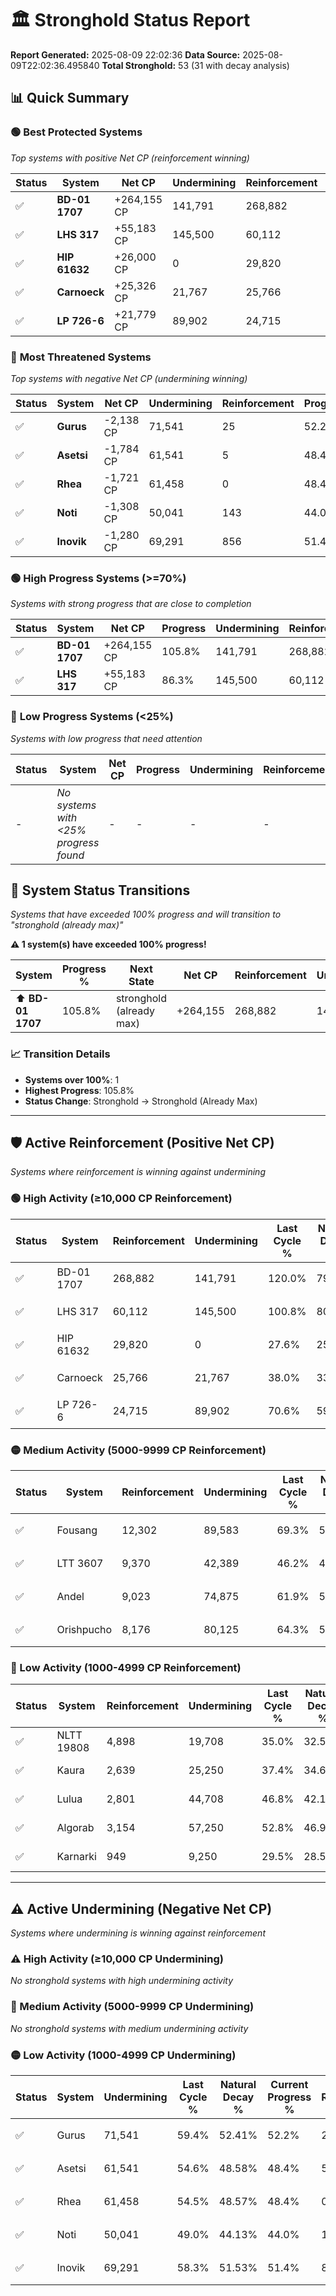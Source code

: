 # 🏛️ Stronghold Status Report

**Report Generated:** 2025-08-09 22:02:36
**Data Source:** 2025-08-09T22:02:36.495840
**Total Stronghold:** 53 (31 with decay analysis)

## 📊 Quick Summary

### 🟢 **Best Protected Systems**
*Top systems with positive Net CP (reinforcement winning)*

| Status | System | Net CP | Undermining | Reinforcement | Progress |
|--------|--------|--------|-------------|---------------|----------|
| ✅ | **BD-01 1707** | +264,155 CP | 141,791 | 268,882 | 105.8% |
| ✅ | **LHS 317** | +55,183 CP | 145,500 | 60,112 | 86.3% |
| ✅ | **HIP 61632** | +26,000 CP | 0 | 29,820 | 27.6% |
| ✅ | **Carnoeck** | +25,326 CP | 21,767 | 25,766 | 35.8% |
| ✅ | **LP 726-6** | +21,779 CP | 89,902 | 24,715 | 61.6% |

### 🔴 **Most Threatened Systems**
*Top systems with negative Net CP (undermining winning)*

| Status | System | Net CP | Undermining | Reinforcement | Progress |
|--------|--------|--------|-------------|---------------|----------|
| ✅ | **Gurus** | -2,138 CP | 71,541 | 25 | 52.2% |
| ✅ | **Asetsi** | -1,784 CP | 61,541 | 5 | 48.4% |
| ✅ | **Rhea** | -1,721 CP | 61,458 | 0 | 48.4% |
| ✅ | **Noti** | -1,308 CP | 50,041 | 143 | 44.0% |
| ✅ | **Inovik** | -1,280 CP | 69,291 | 856 | 51.4% |

### 🟢 **High Progress Systems (>=70%)**
*Systems with strong progress that are close to completion*

| Status | System | Net CP | Progress | Undermining | Reinforcement |
|--------|--------|--------|----------|-------------|---------------|
| ✅ | **BD-01 1707** | +264,155 CP | 105.8% | 141,791 | 268,882 |
| ✅ | **LHS 317** | +55,183 CP | 86.3% | 145,500 | 60,112 |

### 🔴 **Low Progress Systems (<25%)**
*Systems with low progress that need attention*

| Status | System | Net CP | Progress | Undermining | Reinforcement |
|--------|--------|--------|----------|-------------|---------------|
| - | *No systems with <25% progress found* | - | - | - | - |
## 🔄 System Status Transitions  
*Systems that have exceeded 100% progress and will transition to "stronghold (already max)"*

**⚠️ 1 system(s) have exceeded 100% progress!**

| System | Progress % | Next State | Net CP | Reinforcement | Undermining | 
|--------|------------|-------------|--------|---------------|-------------|
| ⬆️ **BD-01 1707** | 105.8% | stronghold (already max) | +264,155 | 268,882 | 141,791 |

### 📈 Transition Details
- **Systems over 100%**: 1
- **Highest Progress**: 105.8%
- **Status Change**: Stronghold → Stronghold (Already Max)

---

## 🛡️ Active Reinforcement (Positive Net CP)
*Systems where reinforcement is winning against undermining*

### 🟢 High Activity (≥10,000 CP Reinforcement)

| Status | System | Reinforcement | Undermining | Last Cycle % | Natural Decay % | Current Progress % | Current CP | Net CP | Activity |
|--------|--------|---------------|-------------|--------------|-----------------|-------------------|------------|--------|----------|
| ✅ | BD-01 1707 | 268,882 | 141,791 | 120.0% | 79.38% | 105.8% | 1,058,000 | +264,155 | 🟢 High Reinforcement |
| ✅ | LHS 317 | 60,112 | 145,500 | 100.8% | 80.78% | 86.3% | 863,000 | +55,183 | 🟢 High Reinforcement |
| ✅ | HIP 61632 | 29,820 | 0 | 27.6% | 25.00% | 27.6% | 276,000 | +26,000 | 🟢 High Reinforcement |
| ✅ | Carnoeck | 25,766 | 21,767 | 38.0% | 33.27% | 35.8% | 358,000 | +25,326 | 🟢 High Reinforcement |
| ✅ | LP 726-6 | 24,715 | 89,902 | 70.6% | 59.42% | 61.6% | 616,000 | +21,779 | 🟢 High Reinforcement |

### 🟡 Medium Activity (5000-9999 CP Reinforcement)

| Status | System | Reinforcement | Undermining | Last Cycle % | Natural Decay % | Current Progress % | Current CP | Net CP | Activity |
|--------|--------|---------------|-------------|--------------|-----------------|-------------------|------------|--------|----------|
| ✅ | Fousang | 12,302 | 89,583 | 69.3% | 59.35% | 60.3% | 603,000 | +9,503 | 🟡 Medium Reinforcement |
| ✅ | LTT 3607 | 9,370 | 42,389 | 46.2% | 41.18% | 42.0% | 420,000 | +8,173 | 🟡 Medium Reinforcement |
| ✅ | Andel | 9,023 | 74,875 | 61.9% | 53.72% | 54.4% | 544,000 | +6,803 | 🟡 Medium Reinforcement |
| ✅ | Orishpucho | 8,176 | 80,125 | 64.3% | 55.73% | 56.3% | 563,000 | +5,741 | 🟡 Medium Reinforcement |

### 🔴 Low Activity (1000-4999 CP Reinforcement)

| Status | System | Reinforcement | Undermining | Last Cycle % | Natural Decay % | Current Progress % | Current CP | Net CP | Activity |
|--------|--------|---------------|-------------|--------------|-----------------|-------------------|------------|--------|----------|
| ✅ | NLTT 19808 | 4,898 | 19,708 | 35.0% | 32.53% | 33.0% | 330,000 | +4,673 | 🔵 Low Reinforcement |
| ✅ | Kaura | 2,639 | 25,250 | 37.4% | 34.68% | 34.9% | 349,000 | +2,249 | 🔵 Low Reinforcement |
| ✅ | Lulua | 2,801 | 44,708 | 46.8% | 42.13% | 42.3% | 423,000 | +1,670 | 🔵 Low Reinforcement |
| ✅ | Algorab | 3,154 | 57,250 | 52.8% | 46.94% | 47.1% | 471,000 | +1,556 | 🔵 Low Reinforcement |
| ✅ | Karnarki | 949 | 9,250 | 29.5% | 28.50% | 28.6% | 286,000 | +1,049 | 🔵 Low Reinforcement |


---

## ⚠️ Active Undermining (Negative Net CP)
*Systems where undermining is winning against reinforcement*

### ⚠️ High Activity (≥10,000 CP Undermining)

*No stronghold systems with high undermining activity*

### 🔶 Medium Activity (5000-9999 CP Undermining)

*No stronghold systems with medium undermining activity*

### 🟡 Low Activity (1000-4999 CP Undermining)

| Status | System | Undermining | Last Cycle % | Natural Decay % | Current Progress % | Reinforcement | Current CP | Net CP | Activity |
|--------|--------|-------------|--------------|-----------------|-------------------|---------------|------------|--------|----------|
| ✅ | Gurus | 71,541 | 59.4% | 52.41% | 52.2% | 25 | 522,000 | -2,138 | 🟡 Low Undermining |
| ✅ | Asetsi | 61,541 | 54.6% | 48.58% | 48.4% | 5 | 484,000 | -1,784 | 🟡 Low Undermining |
| ✅ | Rhea | 61,458 | 54.5% | 48.57% | 48.4% | 0 | 484,000 | -1,721 | 🟡 Low Undermining |
| ✅ | Noti | 50,041 | 49.0% | 44.13% | 44.0% | 143 | 440,000 | -1,308 | 🟡 Low Undermining |
| ✅ | Inovik | 69,291 | 58.3% | 51.53% | 51.4% | 856 | 514,000 | -1,280 | 🟡 Low Undermining |
